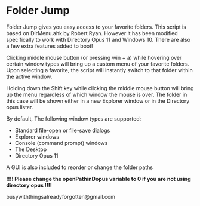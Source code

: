 <h1>Folder Jump</h1>
<p>Folder Jump gives you easy access to your favorite folders. This script is based on DirMenu.ahk by Robert Ryan. However it has been modified specifically to work with Directory Opus 11 and Windows 10. There are also a few extra features added to boot!</p>
<p>Clicking middle mouse button (or pressing win + a) while hovering over certain window types will bring up a custom menu of your favorite folders. Upon selecting a favorite, the script will instantly switch to that folder within the active window.</p>
<p>Holding down the Shift key while clicking the middle mouse button will bring up the menu regardless of which window the mouse is over. The folder in this case will be shown either in a new Explorer window or in the Directory opus lister.</p>

<p>
<p>By default, The following window types are supported:</p>
<ul>
<li>Standard file-open or file-save dialogs</li>
<li>Explorer windows</li>
<li>Console (command prompt) windows</li>
<li>The Desktop</li>
<li>Directory Opus 11</li>
</ul>
</p>
<p>A GUI is also included to reorder or change the folder paths</p>
<p><b>!!!! Please change the openPathinDopus variable to 0 if you are not using directory opus !!!!</b></p>
<p>busywiththingsalreadyforgotten@gmail.com</p>
